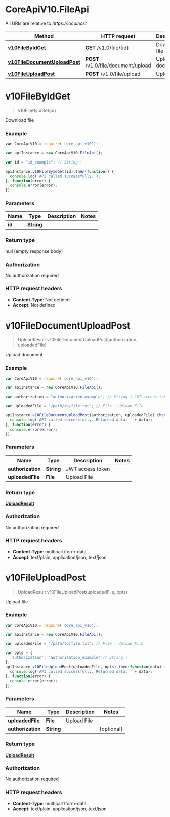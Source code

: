 # CoreApiV10.FileApi

All URIs are relative to *https://localhost*

Method | HTTP request | Description
------------- | ------------- | -------------
[**v10FileByIdGet**](FileApi.md#v10FileByIdGet) | **GET** /v1.0/file/{id} | Download file
[**v10FileDocumentUploadPost**](FileApi.md#v10FileDocumentUploadPost) | **POST** /v1.0/file/document/upload | Upload document
[**v10FileUploadPost**](FileApi.md#v10FileUploadPost) | **POST** /v1.0/file/upload | Upload file


<a name="v10FileByIdGet"></a>
# **v10FileByIdGet**
> v10FileByIdGet(id)

Download file

### Example
```javascript
var CoreApiV10 = require('core_api_v10');

var apiInstance = new CoreApiV10.FileApi();

var id = "id_example"; // String | 

apiInstance.v10FileByIdGet(id).then(function() {
  console.log('API called successfully.');
}, function(error) {
  console.error(error);
});

```

### Parameters

Name | Type | Description  | Notes
------------- | ------------- | ------------- | -------------
 **id** | [**String**](.md)|  | 

### Return type

null (empty response body)

### Authorization

No authorization required

### HTTP request headers

 - **Content-Type**: Not defined
 - **Accept**: Not defined

<a name="v10FileDocumentUploadPost"></a>
# **v10FileDocumentUploadPost**
> UploadResult v10FileDocumentUploadPost(authorization, uploadedFile)

Upload document

### Example
```javascript
var CoreApiV10 = require('core_api_v10');

var apiInstance = new CoreApiV10.FileApi();

var authorization = "authorization_example"; // String | JWT access token

var uploadedFile = "/path/to/file.txt"; // File | Upload File

apiInstance.v10FileDocumentUploadPost(authorization, uploadedFile).then(function(data) {
  console.log('API called successfully. Returned data: ' + data);
}, function(error) {
  console.error(error);
});

```

### Parameters

Name | Type | Description  | Notes
------------- | ------------- | ------------- | -------------
 **authorization** | **String**| JWT access token | 
 **uploadedFile** | **File**| Upload File | 

### Return type

[**UploadResult**](UploadResult.md)

### Authorization

No authorization required

### HTTP request headers

 - **Content-Type**: multipart/form-data
 - **Accept**: text/plain, application/json, text/json

<a name="v10FileUploadPost"></a>
# **v10FileUploadPost**
> UploadResult v10FileUploadPost(uploadedFile, opts)

Upload file

### Example
```javascript
var CoreApiV10 = require('core_api_v10');

var apiInstance = new CoreApiV10.FileApi();

var uploadedFile = "/path/to/file.txt"; // File | Upload File

var opts = { 
  'authorization': "authorization_example" // String | 
};
apiInstance.v10FileUploadPost(uploadedFile, opts).then(function(data) {
  console.log('API called successfully. Returned data: ' + data);
}, function(error) {
  console.error(error);
});

```

### Parameters

Name | Type | Description  | Notes
------------- | ------------- | ------------- | -------------
 **uploadedFile** | **File**| Upload File | 
 **authorization** | **String**|  | [optional] 

### Return type

[**UploadResult**](UploadResult.md)

### Authorization

No authorization required

### HTTP request headers

 - **Content-Type**: multipart/form-data
 - **Accept**: text/plain, application/json, text/json

